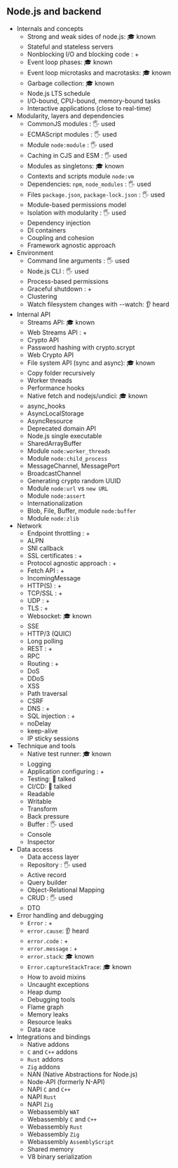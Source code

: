 ## Node.js and backend

- Internals and concepts
  - Strong and weak sides of node.js: 🎓 known
  - Stateful and stateless servers
  - Nonblocking I/O and blocking code \: +
  - Event loop phases: 🎓 known
  - Event loop microtasks and macrotasks: 🎓 known
  - Garbage collection: 🎓 known
  - Node.js LTS schedule
  - I/O-bound, CPU-bound, memory-bound tasks
  - Interactive applications (close to real-time)
- Modularity, layers and dependencies
  - CommonJS modules \: 🖐️ used
  - ECMAScript modules \: 🖐️ used
  - Module `node:module` \: 🖐️ used
  - Caching in CJS and ESM \: 🖐️ used
  - Modules as singletons: 🎓 known
  - Contexts and scripts module `node:vm`
  - Dependencies: `npm`, `node_modules` \: 🖐️ used
  - Files `package.json`, `package-lock.json` \: 🖐️ used
  - Module-based permissions model
  - Isolation with modularity \: 🖐️ used
  - Dependency injection
  - DI containers
  - Coupling and cohesion
  - Framework agnostic approach
- Environment
  - Command line arguments \: 🖐️ used
  - Node.js CLI \: 🖐️ used
  - Process-based permissions
  - Graceful shutdown \: +
  - Clustering
  - Watch filesystem changes with --watch: 👂 heard
- Internal API
  - Streams API: 🎓 known
  - Web Streams API \: +
  - Crypto API
  - Password hashing with crypto.scrypt
  - Web Crypto API
  - File system API (sync and async): 🎓 known
  - Copy folder recursively
  - Worker threads
  - Performance hooks
  - Native fetch and nodejs/undici: 🎓 known
  - async_hooks
  - AsyncLocalStorage
  - AsyncResource
  - Deprecated domain API
  - Node.js single executable
  - SharedArrayBuffer
  - Module `node:worker_threads`
  - Module `node:child_process`
  - MessageChannel, MessagePort
  - BroadcastChannel
  - Generating crypto random UUID
  - Module `node:url` vs `new URL`
  - Module `node:assert`
  - Internationalization
  - Blob, File, Buffer, module `node:buffer`
  - Module `node:zlib`
- Network
  - Endpoint throttling \: +
  - ALPN
  - SNI callback
  - SSL certificates \: +
  - Protocol agnostic approach \: +
  - Fetch API \: +
  - IncomingMessage
  - HTTP(S) \: +
  - TCP/SSL \: +
  - UDP \: +
  - TLS \: +
  - Websocket: 🎓 known
  - SSE
  - HTTP/3 (QUIC)
  - Long polling
  - REST \: +
  - RPC
  - Routing \: +
  - DoS
  - DDoS
  - XSS
  - Path traversal
  - CSRF
  - DNS \: +
  - SQL injection \: +
  - noDelay
  - keep-alive
  - IP sticky sessions
- Technique and tools
  - Native test runner: 🎓 known
  - Logging
  - Application configuring \: +
  - Testing: 📢 talked
  - CI/CD: 📢 talked
  - Readable
  - Writable
  - Transform
  - Back pressure
  - Buffer \: 🖐️ used
  - Console
  - Inspector
- Data access
  - Data access layer
  - Repository \: 🖐️ used
  - Active record
  - Query builder
  - Object-Relational Mapping
  - CRUD \: 🖐️ used
  - DTO
- Error handling and debugging
  - `Error` \: +
  - `error.cause`: 👂 heard
  - `error.code` \: +
  - `error.message` \: +
  - `error.stack`: 🎓 known
  - `Error.captureStackTrace`: 🎓 known
  - How to avoid mixins
  - Uncaught exceptions
  - Heap dump
  - Debugging tools
  - Flame graph
  - Memory leaks
  - Resource leaks
  - Data race
- Integrations and bindings
  - Native addons
  - `C` and `C++` addons
  - `Rust` addons
  - `Zig` addons
  - NAN (Native Abstractions for Node.js)
  - Node-API (formerly N-API)
  - NAPI `C` and `C++`
  - NAPI `Rust`
  - NAPI `Zig`
  - Webassembly `WAT`
  - Webassembly `C` and `C++`
  - Webassembly `Rust`
  - Webassembly `Zig`
  - Webassembly `AssemblyScript`
  - Shared memory
  - V8 binary serialization
